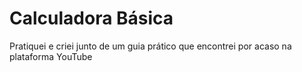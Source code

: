 # Calculadora Básica

Pratiquei e criei junto de um guia prático que encontrei por acaso na plataforma YouTube
